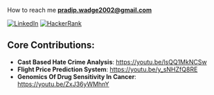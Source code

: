 
How to reach me **pradip.wadge2002@gmail.com**

[![LinkedIn](https://img.shields.io/badge/LinkedIn-0077B5?style=for-the-badge&logo=linkedin&logoColor=white)](https://www.linkedin.com/in/pradip-wadage-868a76249/)
[![HackerRank](https://img.shields.io/badge/-Hackerrank-2EC866?style=for-the-badge&logo=HackerRank&logoColor=white)](https://www.hackerrank.com/profile/pradip_wadge2002)
<!-- [![GitHub](https://img.shields.io/badge/GitHub-181717?style=for-the-badge&logo=github&logoColor=white)](https://github.com/pradip-wadge)-->
## Core Contributions:
- **Cast Based Hate Crime Analysis**: https://youtu.be/lsQQ1MkNCSw
- **Flight Price Prediction System**: https://youtu.be/y_sNHZfQ8RE  
- **Genomics Of Drug Sensitivity In Cancer**: https://youtu.be/ZxJ36yWMhnY  
<!-- This is a comment 
## My Arsenal of Skills  
![MySQL](https://img.shields.io/badge/MySQL-4479A1?style=flat-square&logo=mysql&logoColor=white) ![C++](https://img.shields.io/badge/C++-00599C?style=flat-square&logo=c%2B%2B&logoColor=white) ![Python](https://img.shields.io/badge/Python-3776AB?style=flat-square&logo=python&logoColor=white) ![Scikit-learn](https://img.shields.io/badge/Scikit_Learn-F7931E?style=flat-square&logo=scikit-learn&logoColor=white) ![Pandas](https://img.shields.io/badge/Pandas-150458?style=flat-square&logo=pandas&logoColor=white) ![NumPy](https://img.shields.io/badge/NumPy-013243?style=flat-square&logo=numpy&logoColor=white) ![Git](https://img.shields.io/badge/Git-F05032?style=flat-square&logo=git&logoColor=white)
- Programming Languages: **Python | C++**
- Database Management: **MySQL | MongoDB**
- Visualization Tools: **Excel | PowerBI**
- Machine Learning: **Pandas | Numpy | Scikit-learn | Matplotlib | Seaborn**
- Version Control: **Git**
- Operating Systems: **Linux | Windows**
-->
